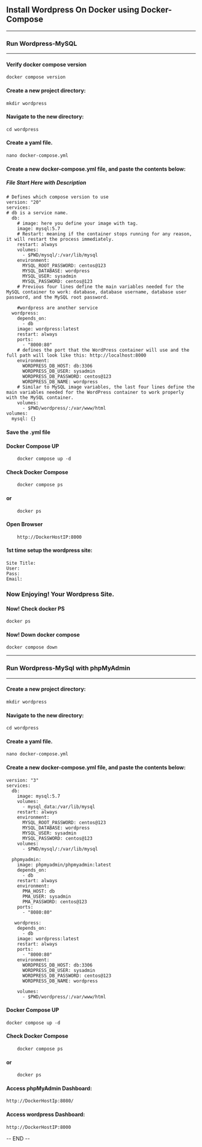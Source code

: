 
## Install Wordpress On Docker using Docker-Compose 

---
### Run Wordpress-MySQL      
---

#### Verify docker compose version
    docker compose version

#### Create a new project directory:

    mkdir wordpress

#### Navigate to the new directory:

    cd wordpress

#### Create a yaml file.

    nano docker-compose.yml

#### Create a new docker-compose.yml file, and paste the contents below:

##### File Start Here with Description

    # Defines which compose version to use
    version: "20" 
    services:
    # db is a service name.
      db:
        # image: here you define your image with tag.  
        image: mysql:5.7
        # Restart: meaning if the container stops running for any reason, it will restart the process immediately.
        restart: always
        volumes:
          - $PWD/mysql/:/var/lib/mysql
        environment:
          MYSQL_ROOT_PASSWORD: centos@123
          MYSQL_DATABASE: wordpress
          MYSQL_USER: sysadmin
          MYSQL_PASSWORD: centos@123
        # Previous four lines define the main variables needed for the MySQL container to work: database, database username, database user password, and the MySQL root password.
  
        #wordpress are another service 
      wordpress:
        depends_on:
          - db
        image: wordpress:latest
        restart: always
        ports:
          - "8000:80"
        # defines the port that the WordPress container will use and the full path will look like this: http://localhost:8000
        environment:
          WORDPRESS_DB_HOST: db:3306
          WORDPRESS_DB_USER: sysadmin
          WORDPRESS_DB_PASSWORD: centos@123
          WORDPRESS_DB_NAME: wordpress
        # Similar to MySQL image variables, the last four lines define the main variables needed for the WordPress container to work properly with the MySQL container.
        volumes:
          - $PWD/wordpress/:/var/www/html
    volumes:
      mysql: {}

#### Save the .yml file

  
#### Docker Compose UP

        docker compose up -d

#### Check Docker Compose

        docker compose ps
#### or
        docker ps
#### Open Browser
        http://DockerHostIP:8000

#### 1st time setup the wordpress site:

    Site Title:
    User:
    Pass:
    Email:

### Now Enjoying! Your Wordpress Site.

####  Now! Check docker PS

    docker ps

#### Now! Down docker compose

    docker compose down
---
### Run Wordpress-MySql with phpMyAdmin
---
#### Create a new project directory:

    mkdir wordpress

#### Navigate to the new directory:

    cd wordpress

#### Create a yaml file.

    nano docker-compose.yml
#### Create a new docker-compose.yml file, and paste the contents below:

    version: "3"
    services:
      db:
        image: mysql:5.7
        volumes:
          - mysql_data:/var/lib/mysql
        restart: always
        environment:
          MYSQL_ROOT_PASSWORD: centos@123
          MYSQL_DATABASE: wordpress
          MYSQL_USER: sysadmin
          MYSQL_PASSWORD: centos@123
        volumes:
          - $PWD/mysql/:/var/lib/mysql
      
      phpmyadmin:
        image: phpmyadmin/phpmyadmin:latest
        depends_on:
          - db
        restart: always
        environment:
          PMA_HOST: db
          PMA_USER: sysadmin
          PMA_PASSWORD: centos@123
        ports:
          - "8080:80"
      
       wordpress:
        depends_on:
          - db
        image: wordpress:latest
        restart: always
        ports:
          - "8000:80"
        environment:
          WORDPRESS_DB_HOST: db:3306
          WORDPRESS_DB_USER: sysadmin
          WORDPRESS_DB_PASSWORD: centos@123
          WORDPRESS_DB_NAME: wordpress
      
        volumes:
          - $PWD/wordpress/:/var/www/html
  

#### Docker Compose UP

    docker compose up -d  

#### Check Docker Compose

        docker compose ps
#### or
        docker ps
  

#### Access phpMyAdmin Dashboard:

    http://DockerHostIp:8080/

#### Access wordpress Dashboard:
    http://DockerHostIP:8000

-- END --

